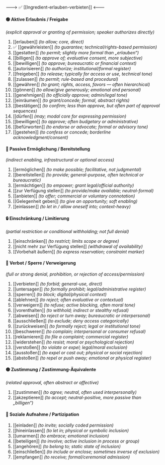---> ✅ [[Ingredient-erlauben-verbieten]] <---

#### 🟢 Aktive Erlaubnis / Freigabe  
*(explicit approval or granting of permission; speaker authorizes directly)*  
1) [[erlauben]] *(to allow; core, direct)*  
2) ✅ [[gewährleisten]] *(to guarantee; technical/rights-based permission)*  
3) [[gestatten]] *(to permit; slightly more formal than „erlauben“)*  
4) [[billigen]] *(to approve of; evaluative consent, more subjective)*  
5) [[bewilligen]] *(to approve; bureaucratic or financial context)*  
6) [[autorisieren]] *(to authorize; institutional/formal register)*  
7) [[freigeben]] *(to release; typically for access or use, technical tone)*  
8) [[zulassen]] *(to permit; rule-based and procedural)*  
9) [[gewähren]] *(to grant; rights, access, favors — often hierarchical)*  
10) [[gönnen]] *(to allow/give generously; emotional and personal)*  
11) [[genehmigen]] *(to officially approve; admin/legal tone)*
12) [[einräumen]] *(to grant/concede; formal, abstract rights)*
13) [[bestätigen]] *(to confirm; less than approve, but often part of approval sequences)*
14) [[dürfen]] *(may; modal core for expressing permission)*  
15) [[bewilligen]] *(to approve; often budgetary or administrative)*  
16) [[befürworten]] *(to endorse or advocate; formal or advisory tone)*  
17) [[gestehen]] *(to confess or concede; borderline acknowledgment/consent)*  
#### 🤝 Passive Ermöglichung / Bereitstellung  
*(indirect enabling, infrastructural or optional access)*  
1) [[ermöglichen]] *(to make possible; facilitative, not judgmental)*  
2) [[bereitstellen]] *(to provide; general-purpose, often technical or bureaucratic)*  
3) [[ermächtigen]] *(to empower; grant legal/official authority)* 
4) [[zur Verfügung stellen]] *(to provide/make available; neutral-formal)*  
5) [[anbieten]] *(to offer; commercial or voluntary connotation)*  
6) [[Gelegenheit geben]] *(to give an opportunity; soft enabling)*  
7) [[einlassen]] *(to let in / allow oneself into; context-heavy)*  

#### 🔒 Einschränkung / Limitierung  
*(partial restriction or conditional withholding; not full denial)*  
1) [[einschränken]] *(to restrict; limits scope or degree)*  
2) [[nicht mehr zur Verfügung stellen]] *(withdrawal of availability)*  
3) [[Vorbehalt äußern]] *(to express reservation; constraint marker)*  

#### 🛑 Verbot / Sperre / Verweigerung  
*(full or strong denial, prohibition, or rejection of access/permission)*  
1) [[verbieten]] *(to forbid; general-use, direct)*  
2) [[untersagen]] *(to formally prohibit; legal/administrative register)*  
3) [[sperren]] *(to block; digital/physical context)*  
4) [[ablehnen]] *(to reject; often evaluative or contextual)*  
5) [[verweigern]] *(to refuse; active blocking, often moral tone)*  
6) [[vorenthalten]] *(to withhold; indirect or stealthy refusal)*  
7) [[abweisen]] *(to reject or turn away; bureaucratic or interpersonal)*  
8) [[ausschließen]] *(to exclude; deny access categorically)*  
9) [[zurückweisen]] *(to formally reject; legal or institutional tone)*  
10) [[beschweren]] *(to complain; interpersonal or consumer refusal)*  
11) [[reklamieren]] *(to file a complaint; commercial register)*  
12) [[widerstehen]] *(to resist; moral or psychological rejection)*  
13) [[verstoßen]] *(to violate or expel; legal/moral exclusion)*  
14) [[ausstoßen]] *(to expel or cast out; physical or social rejection)*  
15) [[abstoßen]] *(to repel or push away; emotional or physical register)*  

#### 🟡 Zustimmung / Zustimmung-Äquivalente  
*(related approval, often abstract or affective)*  
1) [[zustimmen]] *(to agree; neutral, often used interpersonally)*  
2) [[akzeptieren]] *(to accept; neutral-positive, more passive than „billigen“)*  

#### 🤝 Soziale Aufnahme / Partizipation  
1) [[einladen]] *(to invite; socially coded permission)*  
2) [[hineinlassen]] *(to let in; physical or symbolic inclusion)*  
3) [[umarmen]] *(to embrace; emotional inclusion)*  
4) [[beteiligen]] *(to involve; active inclusion in process or group)*  
5) [[angehören]] *(to belong to; static state of inclusion)*  
6) [[einschließen]] *(to include or enclose; sometimes inverse of exclusion)*  
7) [[empfangen]] *(to receive; formal/ceremonial admission)*